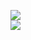 [![](https://img.shields.io/badge/Made%20With-Github%20Spray-lightgrey.svg?style=for-the-badge&logo=github)](https://github.com/Annihil/github-spray#10917)  
[![](https://i.imgur.com/2DrTn0Z.gif)](https://github.com/Annihil/github-spray)